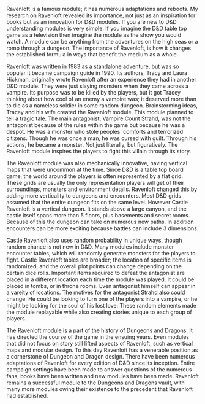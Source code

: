  Ravenloft is a famous module; it has numerous adaptations and reboots. My research on Ravenloft revealed its importance, not just as an inspiration for books but as an innovation for D&D modules. If you are new to D&D understanding modules is very simple. If you imagine the D&D table top game as a television then imagine the module as the show you would watch. A module can be anything from the adventures on the high seas or a romp through a dungeon. The importance of Ravenloft, is how it changes the established formula in ways that benefit the medium as a whole.

  Ravenloft was written in 1983 as a standalone adventure, but was so popular it became campaign guide in 1990. Its authors, Tracy and Laura Hickman, originally wrote Ravenloft after an experience they had in another D&D module. They were just slaying monsters when they came across a vampire. Its purpose was to be killed by the players, but it got Tracey thinking about how cool of an enemy a vampire was; it deserved more than to die as a nameless soldier in some random dungeon. Brainstorming ideas, Tracey and his wife created the Ravenloft module. This module planned to tell a tragic tale. The main antagonist, Vampire Count Strahd, was not the antagonist because of the rules within the game but because he was a despot. He was a monster who stole peoples' comforts and terrorized citizens. Though he was once a man, he was cursed with guilt. Through his actions, he became a monster. Not just literally, but figuratively. The Ravenloft module inspires the players to fight this villain through its story.

  The Ravenloft module was also mechanically innovative, having vertical maps that were uncommon at the time. Since D&D is a table top board game, the world around the players is often represented by a flat grid. These grids are usually the only representation players will get of their surroundings, monsters and environment details. Ravenloft changed this by adding more verticality to dungeons and encounters. Most D&D grids assumed that the entire dungeon fits on the same level. However Castle Ravenloft is a vertical dungeon. It stands above a large canyon, and the castle itself spans more than 5 floors, plus basements and secret rooms. Because of this the dungeon can take on numerous new paths. In addition encounters can be more exciting because battles can include 3 dimensions.
  
  Castle Ravenloft also uses random probability in unique ways, though random chance is not new in D&D.  Many modules include monster encounter tables, which will randomly generate monsters for the players to fight. Castle Ravenloft tables are broader; the location of specific items is randomized, and the overall plot points can change depending on the certain dice rolls.  Important items required to defeat the antagonist are placed in a different location each time the module was played. It could be placed in tombs, or in throne rooms. Even antagonist himself can appear in a vareity of locations. The motives for the antagonist Strahd also could change. He could be looking to turn one of the players into a vampire, or he might be looking for the soul of his lost love. These random elements made the module replayable while also creating stories unique to each group of players.
  
The Ravenloft module is a part of the history of Dungeons and Dragons. It has directed the course of the game in the ensuing years. Even modules that did not focus on story still lifted aspects of Ravenloft, such as vertical maps and modular design. To this day Ravenloft has a venerable position as a cornerstone of Dungeon and Dragon design. There have been numerous adaptations of Ravenloft for every edition of D&D since its inception. Entire campaign settings have been made to answer questions of the numerous fans, books have been written and new modules have been made.  Ravenloft remains a successful module to the Dungeons and Dragons vault, with many more modules owing their existence to the precedent that Ravenloft had established.
